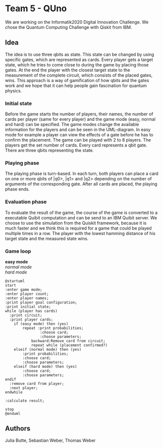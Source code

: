 # Team 5 - QUno

We are working on the Informatik2020 Digital Innovation Challenge. We chose the Quantum Computing Challenge with Qiskit from IBM.

## Idea

The idea is to use three qbits as state. This state can be changed by using specific gates, which are represented as cards. Every player gets a target state, which he tries to come close to during the game by placing those gates. At the end the player with the closest target state to the measurement of the complete circuit, which consists of the placed gates, wins.
This approach is a way of gamification of how qbits and the gates work and we hope that it can help people gain fascination for quantum physics.

### Initial state

Before the game starts the number of players, their names, the number of cards per player (same for every player) and the game mode (easy, normal and hard) can be specified. The game modes change the available information for the players and can be seen in the UML-diagram. In easy mode for example a player can view the effects of a gate before he has to confirm the placement. The game can be played with 2 to 8 players. The players get the set number of cards. Every card represents a qbit gate. There are three qbits representing the state. 

### Playing phase

The playing phase is turn-based. In each turn, both players can place a card on one or more qbits of |q0>, |q1> and |q2> depending on the number of arguments of the corresponding gate. After all cards are placed, the playing phase ends.

### Evaluation phase

To evaluate the result of the game, the course of the game is converted to a executable Quibit computation and can be send to an IBM Quibit server. We choose to use the simulation from the Quiskit framework, because it is much faster and we think this is required for a game that could be played multiple times in a row. The player with the lowest hamming distance of his target state and the measured state wins.

### Game loop

**easy mode**\
_normal mode_\
*hard mode*

```plantuml
@startuml
start
:enter game mode;
:enter player count;
:enter player names;
:print player goal configuration;
:print initial state;
while (player has cards)
  :print circuit;
  :print player cards;
    if (easy mode) then (yes)
        repeat :print probabilities;
                :choose card;
                :choose parameters;
            backward:Remove card from circuit;
            repeat while (placement confirmed?)
    elseif (normal mode) then (yes)
        :print probabilities;
        :choose card;
        :choose parameters;
    elseif (hard mode) then (yes)
        :choose card;
        :choose parameters;
endif
  :remove card from player;
  :next player;
endwhile

:calculate result;

stop
@enduml
```

## Authors

Julia Butte, Sebastian Weber, Thomas Weber
